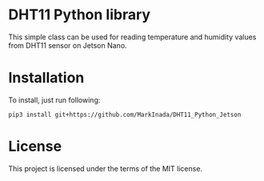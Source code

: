 # DHT11 Python library

This simple class can be used for reading temperature and humidity values from DHT11 sensor on Jetson Nano.

# Installation

To install, just run following:

```
pip3 install git+https://github.com/MarkInada/DHT11_Python_Jetson
```

# License

This project is licensed under the terms of the MIT license.
